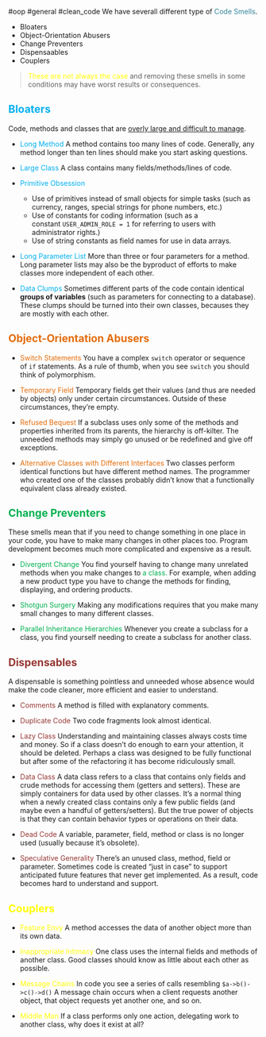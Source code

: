 #oop #general #clean_code
We have severall different type of <font color="#31859b">Code Smells</font>.
* Bloaters
* Object-Orientation Abusers
* Change Preventers
* Dispensaables
* Couplers

> <font color="#ffff00">These are not always the case</font> and removing these smells in some conditions may have worst results or consequences.

## <font color="#00b0f0">Bloaters</font>
Code, methods and classes that are <u>overly large and difficult to manage</u>.
* <font color="#00b0f0">Long Method</font>
		A method contains too many lines of code. Generally, any method longer than ten lines should make you start asking questions.

* <font color="#00b0f0">Large Class</font>
		A class contains many fields/methods/lines of code.

* <font color="#00b0f0"> Primitive Obsession</font>
	-   Use of primitives instead of small objects for simple tasks (such as currency, ranges, special strings for phone numbers, etc.)
	-   Use of constants for coding information (such as a constant `USER_ADMIN_ROLE = 1` for referring to users with administrator rights.)
	-   Use of string constants as field names for use in data arrays.

* <font color="#00b0f0"> Long Parameter List</font>
		More than three or four parameters for a method.
		Long parameter lists may also be the byproduct of efforts to make classes more independent of each other.

* <font color="#00b0f0">Data Clumps</font>
		Sometimes different parts of the code contain identical **groups of variables** (such as parameters for connecting to a database). These clumps should be turned into their own classes, becauses they are mostly with each other.

## <font color="#e36c09">Object-Orientation Abusers</font>

* <font color="#e36c09"> Switch Statements</font>
		You have a complex `switch` operator or sequence of `if` statements.
		As a rule of thumb, when you see `switch` you should think of polymorphism.

* <font color="#e36c09">Temporary Field</font>
		Temporary fields get their values (and thus are needed by objects) only under certain circumstances. Outside of these circumstances, they’re empty.

* <font color="#e36c09">Refused Bequest</font>
		If a subclass uses only some of the methods and properties inherited from its parents, the hierarchy is off-kilter. The unneeded methods may simply go unused or be redefined and give off exceptions.

* <font color="#e36c09">Alternative Classes with Different Interfaces</font>
		Two classes perform identical functions but have different method names.
		The programmer who created one of the classes probably didn’t know that a functionally equivalent class already existed.

## <font color="#00b050">Change Preventers</font>
These smells mean that if you need to change something in one place in your code, you have to make many changes in other places too. Program development becomes much more complicated and expensive as a result.

* <font color="#00b050">Divergent Change</font>
		You find yourself having to change many unrelated methods when you make changes to <font color="#00b050">a class.</font> For example, when adding a new product type you have to change the methods for finding, displaying, and ordering products.

* <font color="#00b050">Shotgun Surgery</font>
		Making any modifications requires that you make many small changes to many different classes.

* <font color="#00b050">Parallel Inheritance Hierarchies</font>
		Whenever you create a subclass for a class, you find yourself needing to create a subclass for another class.


## <font color="#953734">Dispensables</font>
A dispensable is something pointless and unneeded whose absence would make the code cleaner, more efficient and easier to understand.

* <font color="#953734">Comments</font>
		A method is filled with explanatory comments.

* <font color="#953734">Duplicate Code </font>
		Two code fragments look almost identical.

* <font color="#953734">Lazy Class</font> 
		Understanding and maintaining classes always costs time and money. So if a class doesn’t do enough to earn your attention, it should be deleted.
		Perhaps a class was designed to be fully functional but after some of the refactoring it has become ridiculously small.

* <font color="#953734">Data Class</font> 
		A data class refers to a class that contains only fields and crude methods for accessing them (getters and setters). These are simply containers for data used by other classes. 
		It’s a normal thing when a newly created class contains only a few public fields (and maybe even a handful of getters/setters). But the true power of objects is that they can contain behavior types or operations on their data.

* <font color="#953734">Dead Code </font>
		A variable, parameter, field, method or class is no longer used (usually because it’s obsolete).

* <font color="#953734">Speculative Generality</font>
		There’s an unused class, method, field or parameter.
		Sometimes code is created “just in case” to support anticipated future features that never get implemented. As a result, code becomes hard to understand and support.

## <font color="#ffff00">Couplers</font>

* <font color="#ffff00">Feature Envy</font>
		A method accesses the data of another object more than its own data.

* <font color="#ffff00">Inappropriate Intimacy</font>
		One class uses the internal fields and methods of another class.
		Good classes should know as little about each other as possible.

* <font color="#ffff00">Message Chains</font>
		In code you see a series of calls resembling `$a->b()->c()->d()`
		A message chain occurs when a client requests another object, that object requests yet another one, and so on.

* <font color="#ffff00">Middle Man</font>
		If a class performs only one action, delegating work to another class, why does it exist at all?